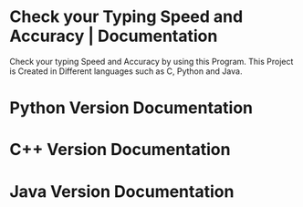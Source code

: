 # Check your Typing Speed and Accuracy | Documentation
Check your typing Speed and Accuracy by using this Program.
This Project is Created in Different languages such as C, Python and Java.
# Python Version Documentation

# C++ Version Documentation

# Java Version Documentation
